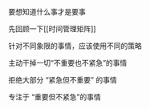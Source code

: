 要想知道什么事才是要事

先回顾一下[[时间管理矩阵]]

针对不同象限的事情，应该使用不同的策略

主动干掉一切“不重要也不紧急”的事情

拒绝大部分 “紧急但不重要” 的事情

专注于 “重要但不紧急”的事情
